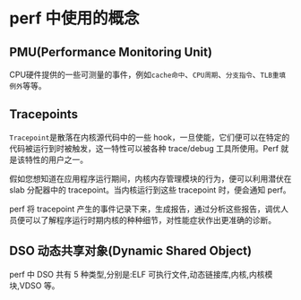 # perf 中使用的概念

## PMU(Performance Monitoring Unit)
  CPU硬件提供的一些可测量的事件，例如`cache命中`、`CPU周期`、`分支指令`、`TLB重填例外`等等。

## Tracepoints
  `Tracepoint`是散落在内核源代码中的一些 hook，一旦使能，它们便可以在特定的代码被运行到时被触发，这一特性可以被各种 trace/debug 工具所使用。Perf 就是该特性的用户之一。

  假如您想知道在应用程序运行期间，内核内存管理模块的行为，便可以利用潜伏在 slab 分配器中的 tracepoint。当内核运行到这些 tracepoint 时，便会通知 perf。

  perf 将 tracepoint 产生的事件记录下来，生成报告，通过分析这些报告，调优人员便可以了解程序运行时期内核的种种细节，对性能症状作出更准确的诊断。

## DSO 动态共享对象(Dynamic Shared Object)
  perf 中 DSO 共有 5 种类型,分别是:ELF 可执行文件,动态链接库,内核,内核模块,VDSO 等。
